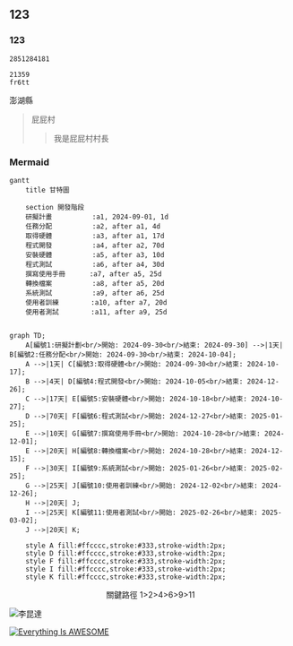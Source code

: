 ## 123
### 123

`` 2851284181
``
```
21359
fr6tt
```
澎湖縣
>屁屁村
>>我是屁屁村村長

### Mermaid
```mermaid
gantt
    title 甘特圖
    
    section 開發階段
    研擬計畫          :a1, 2024-09-01, 1d
    任務分配          :a2, after a1, 4d
    取得硬體          :a3, after a1, 17d
    程式開發          :a4, after a2, 70d  
    安裝硬體          :a5, after a3, 10d  
    程式測試          :a6, after a4, 30d
    撰寫使用手冊      :a7, after a5, 25d
    轉換檔案          :a8, after a5, 20d
    系統測試          :a9, after a6, 25d
    使用者訓練        :a10, after a7, 20d
    使用者測試        :a11, after a9, 25d


```
```mermaid
graph TD;
    A[編號1:研擬計劃<br/>開始: 2024-09-30<br/>結束: 2024-09-30] -->|1天| B[編號2:任務分配<br/>開始: 2024-09-30<br/>結束: 2024-10-04];
    A -->|1天| C[編號3:取得硬體<br/>開始: 2024-09-30<br/>結束: 2024-10-17];
    B -->|4天| D[編號4:程式開發<br/>開始: 2024-10-05<br/>結束: 2024-12-26];
    C -->|17天| E[編號5:安裝硬體<br/>開始: 2024-10-18<br/>結束: 2024-10-27];
    D -->|70天| F[編號6:程式測試<br/>開始: 2024-12-27<br/>結束: 2025-01-25];
    E -->|10天| G[編號7:撰寫使用手冊<br/>開始: 2024-10-28<br/>結束: 2024-12-01];
    E -->|20天| H[編號8:轉換檔案<br/>開始: 2024-10-28<br/>結束: 2024-12-15];
    F -->|30天| I[編號9:系統測試<br/>開始: 2025-01-26<br/>結束: 2025-02-25];
    G -->|25天| J[編號10:使用者訓練<br/>開始: 2024-12-02<br/>結束: 2024-12-26];
    H -->|20天| J;
    I -->|25天| K[編號11:使用者測試<br/>開始: 2025-02-26<br/>結束: 2025-03-02];
    J -->|20天| K;

    style A fill:#ffcccc,stroke:#333,stroke-width:2px;
    style D fill:#ffcccc,stroke:#333,stroke-width:2px;
    style F fill:#ffcccc,stroke:#333,stroke-width:2px;
    style I fill:#ffcccc,stroke:#333,stroke-width:2px;
    style K fill:#ffcccc,stroke:#333,stroke-width:2px;
```
<p align="center">關鍵路徑 1>2>4>6>9>11</p>


![李昆達](https://github.com/user-attachments/assets/12729961-c415-49d4-a653-687a7ce322fa)

[![Everything Is AWESOME](https://img.youtube.com/vi/StTqXEQ2l-Y/0.jpg)](https://www.youtube.com/watch?v=StTqXEQ2l-Y "Everything Is AWESOME")
